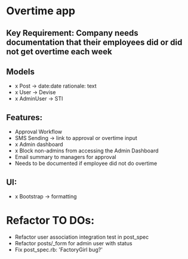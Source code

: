 # Overtime app

## Key Requirement: Company needs documentation that their employees did or did not get overtime each week

## Models
- x Post -> date:date rationale: text
- x User -> Devise
- x AdminUser -> STI

## Features:
- Approval Workflow
- SMS Sending -> link to approval or overtime input
- x Admin dashboard
- x Block non-admins from accessing the Admin Dashboard
- Email summary to managers for approval
- Needs to be documented if employee did not do overtime

## UI:
- x Bootstrap -> formatting

# Refactor TO DOs:
- Refactor user association integration test in post_spec
- Refactor posts/_form for admin user with status
- Fix post_spec.rb: 'FactoryGirl bug?'
